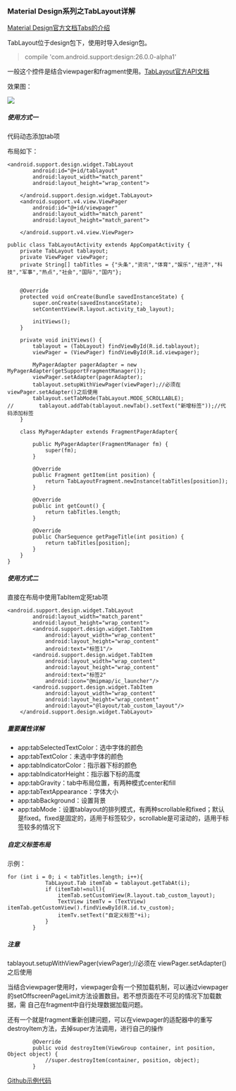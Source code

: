 ### Material Design系列之TabLayout详解

[Material Design官方文档Tabs的介绍](https://material.io/design/components/tabs.html#)

TabLayout位于design包下，使用时导入design包。

> compile 'com.android.support:design:26.0.0-alpha1'

一般这个控件是结合viewpager和fragment使用。[TabLayout官方API文档](https://developer.android.com/reference/android/support/design/widget/TabLayout)

效果图：

![](https://github.com/ws614054446/AndroidUI/blob/master/imgs/tablayout.png)


##### 使用方式一
代码动态添加tab项

布局如下：

```
<android.support.design.widget.TabLayout
        android:id="@+id/tablayout"
        android:layout_width="match_parent"
        android:layout_height="wrap_content">

    </android.support.design.widget.TabLayout>
    <android.support.v4.view.ViewPager
        android:id="@+id/viewpager"
        android:layout_width="match_parent"
        android:layout_height="match_parent">

    </android.support.v4.view.ViewPager>
```

```
public class TabLayoutActivity extends AppCompatActivity {
    private TabLayout tablayout;
    private ViewPager viewPager;
    private String[] tabTitles = {"头条","资讯","体育","娱乐","经济","科技","军事","热点","社会","国际","国内"};


    @Override
    protected void onCreate(Bundle savedInstanceState) {
        super.onCreate(savedInstanceState);
        setContentView(R.layout.activity_tab_layout);

        initViews();
    }

    private void initViews() {
        tablayout = (TabLayout) findViewById(R.id.tablayout);
        viewPager = (ViewPager) findViewById(R.id.viewpager);

        MyPagerAdapter pagerAdapter = new MyPagerAdapter(getSupportFragmentManager());
        viewPager.setAdapter(pagerAdapter);
        tablayout.setupWithViewPager(viewPager);//必须在 viewPager.setAdapter()之后使用
        tablayout.setTabMode(TabLayout.MODE_SCROLLABLE);
//        tablayout.addTab(tablayout.newTab().setText("新增标签"));//代码添加标签
    }

    class MyPagerAdapter extends FragmentPagerAdapter{

        public MyPagerAdapter(FragmentManager fm) {
            super(fm);
        }

        @Override
        public Fragment getItem(int position) {
            return TabLayoutFragment.newInstance(tabTitles[position]);
        }

        @Override
        public int getCount() {
            return tabTitles.length;
        }

        @Override
        public CharSequence getPageTitle(int position) {
            return tabTitles[position];
        }
    }
}
```

##### 使用方式二
直接在布局中使用TabItem定死tab项

```
<android.support.design.widget.TabLayout
        android:layout_width="match_parent"
        android:layout_height="wrap_content">
        <android.support.design.widget.TabItem
            android:layout_width="wrap_content"
            android:layout_height="wrap_content"
            android:text="标签1"/>
        <android.support.design.widget.TabItem
            android:layout_width="wrap_content"
            android:layout_height="wrap_content"
            android:text="标签2"
            android:icon="@mipmap/ic_launcher"/>
        <android.support.design.widget.TabItem
            android:layout_width="wrap_content"
            android:layout_height="wrap_content"
            android:layout="@layout/tab_custom_layout"/>
    </android.support.design.widget.TabLayout>
```

##### 重要属性详解

- app:tabSelectedTextColor：选中字体的颜色
- app:tabTextColor：未选中字体的颜色
- app:tabIndicatorColor：指示器下标的颜色
- app:tabIndicatorHeight：指示器下标的高度
- app:tabGravity：tab中布局位置，有两种模式center和fill
- app:tabTextAppearance：字体大小
- app:tabBackground：设置背景
- app:tabMode：设置tablayout的排列模式，有两种scrollable和fixed；默认是fixed。fixed是固定的，适用于标签较少，scrollable是可滚动的，适用于标签较多的情况下

##### 自定义标签布局
示例：

```
for (int i = 0; i < tabTitles.length; i++){
            TabLayout.Tab itemTab = tablayout.getTabAt(i);
            if (itemTab!=null){
                itemTab.setCustomView(R.layout.tab_custom_layout);
                TextView itemTv = (TextView) itemTab.getCustomView().findViewById(R.id.tv_custom);
                itemTv.setText("自定义标签"+i);
            }
        }
```

##### 注意
tablayout.setupWithViewPager(viewPager);//必须在 viewPager.setAdapter()之后使用

当结合viewpager使用时，viewpager会有一个预加载机制，可以通过viewpager的setOffscreenPageLimit方法设置数目。若不想页面在不可见的情况下加载数据，需
自己在fragment中自行处理数据加载问题。

还有一个就是fragment重新创建问题，可以在viewpager的适配器中的重写destroyItem方法，去掉super方法调用，进行自己的操作

```
        @Override
        public void destroyItem(ViewGroup container, int position, Object object) {
            //super.destroyItem(container, position, object);
        }
```

[Github示例代码](https://github.com/ws614054446/AndroidUI)